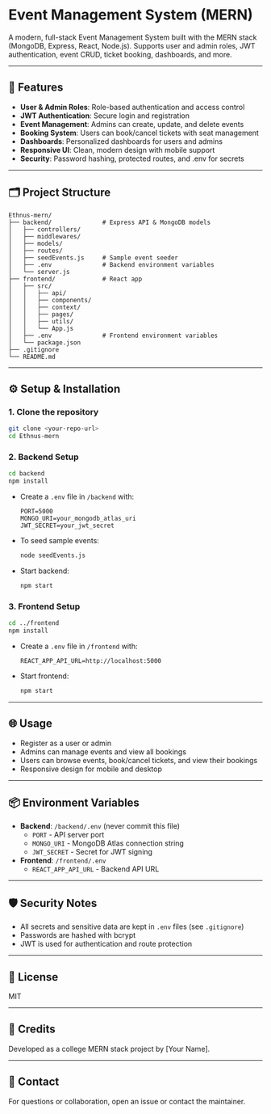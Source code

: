 # Event Management System (MERN)

A modern, full-stack Event Management System built with the MERN stack (MongoDB, Express, React, Node.js). Supports user and admin roles, JWT authentication, event CRUD, ticket booking, dashboards, and more.

---

## 🚀 Features
- **User & Admin Roles**: Role-based authentication and access control
- **JWT Authentication**: Secure login and registration
- **Event Management**: Admins can create, update, and delete events
- **Booking System**: Users can book/cancel tickets with seat management
- **Dashboards**: Personalized dashboards for users and admins
- **Responsive UI**: Clean, modern design with mobile support
- **Security**: Password hashing, protected routes, and .env for secrets

---

## 🗂️ Project Structure
```
Ethnus-mern/
├── backend/              # Express API & MongoDB models
│   ├── controllers/
│   ├── middlewares/
│   ├── models/
│   ├── routes/
│   ├── seedEvents.js     # Sample event seeder
│   ├── .env              # Backend environment variables
│   └── server.js
├── frontend/             # React app
│   ├── src/
│   │   ├── api/
│   │   ├── components/
│   │   ├── context/
│   │   ├── pages/
│   │   ├── utils/
│   │   └── App.js
│   ├── .env              # Frontend environment variables
│   └── package.json
├── .gitignore
└── README.md
```

---

## ⚙️ Setup & Installation

### 1. **Clone the repository**
```sh
git clone <your-repo-url>
cd Ethnus-mern
```

### 2. **Backend Setup**
```sh
cd backend
npm install
```
- Create a `.env` file in `/backend` with:
  ```
  PORT=5000
  MONGO_URI=your_mongodb_atlas_uri
  JWT_SECRET=your_jwt_secret
  ```
- To seed sample events:
  ```sh
  node seedEvents.js
  ```
- Start backend:
  ```sh
  npm start
  ```

### 3. **Frontend Setup**
```sh
cd ../frontend
npm install
```
- Create a `.env` file in `/frontend` with:
  ```
  REACT_APP_API_URL=http://localhost:5000
  ```
- Start frontend:
  ```sh
  npm start
  ```

---

## 🌐 Usage
- Register as a user or admin
- Admins can manage events and view all bookings
- Users can browse events, book/cancel tickets, and view their bookings
- Responsive design for mobile and desktop

---

## 📦 Environment Variables
- **Backend**: `/backend/.env` (never commit this file)
  - `PORT` - API server port
  - `MONGO_URI` - MongoDB Atlas connection string
  - `JWT_SECRET` - Secret for JWT signing
- **Frontend**: `/frontend/.env`
  - `REACT_APP_API_URL` - Backend API URL

---

## 🛡️ Security Notes
- All secrets and sensitive data are kept in `.env` files (see `.gitignore`)
- Passwords are hashed with bcrypt
- JWT is used for authentication and route protection

---

## 📝 License
MIT

---

## 🙏 Credits
Developed as a college MERN stack project by [Your Name].

---

## 📣 Contact
For questions or collaboration, open an issue or contact the maintainer.
